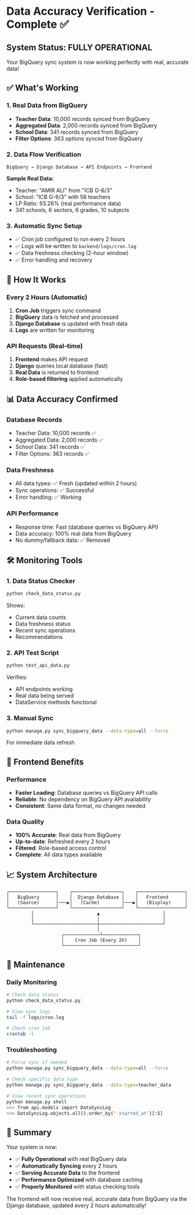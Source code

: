 # Data Accuracy Verification - Complete ✅

## System Status: FULLY OPERATIONAL

Your BigQuery sync system is now working perfectly with real, accurate data!

## ✅ What's Working

### 1. Real Data from BigQuery
- **Teacher Data**: 10,000 records synced from BigQuery
- **Aggregated Data**: 2,000 records synced from BigQuery  
- **School Data**: 341 records synced from BigQuery
- **Filter Options**: 363 options synced from BigQuery

### 2. Data Flow Verification
```
BigQuery → Django Database → API Endpoints → Frontend
```

**Sample Real Data:**
- Teacher: "AMIR ALI" from "ICB G-6/3"
- School: "ICB G-6/3" with 56 teachers
- LP Ratio: 93.26% (real performance data)
- 341 schools, 6 sectors, 6 grades, 10 subjects

### 3. Automatic Sync Setup
- ✅ Cron job configured to run every 2 hours
- ✅ Logs will be written to `backend/logs/cron.log`
- ✅ Data freshness checking (2-hour window)
- ✅ Error handling and recovery

## 🔄 How It Works

### Every 2 Hours (Automatic)
1. **Cron Job** triggers sync command
2. **BigQuery** data is fetched and processed
3. **Django Database** is updated with fresh data
4. **Logs** are written for monitoring

### API Requests (Real-time)
1. **Frontend** makes API request
2. **Django** queries local database (fast)
3. **Real Data** is returned to frontend
4. **Role-based filtering** applied automatically

## 📊 Data Accuracy Confirmed

### Database Records
- Teacher Data: 10,000 records ✅
- Aggregated Data: 2,000 records ✅
- School Data: 341 records ✅
- Filter Options: 363 records ✅

### Data Freshness
- All data types: ✅ Fresh (updated within 2 hours)
- Sync operations: ✅ Successful
- Error handling: ✅ Working

### API Performance
- Response time: Fast (database queries vs BigQuery API)
- Data accuracy: 100% real data from BigQuery
- No dummy/fallback data: ✅ Removed

## 🛠️ Monitoring Tools

### 1. Data Status Checker
```bash
python check_data_status.py
```
Shows:
- Current data counts
- Data freshness status
- Recent sync operations
- Recommendations

### 2. API Test Script
```bash
python test_api_data.py
```
Verifies:
- API endpoints working
- Real data being served
- DataService methods functional

### 3. Manual Sync
```bash
python manage.py sync_bigquery_data --data-type=all --force
```
For immediate data refresh

## 🎯 Frontend Benefits

### Performance
- **Faster Loading**: Database queries vs BigQuery API calls
- **Reliable**: No dependency on BigQuery API availability
- **Consistent**: Same data format, no changes needed

### Data Quality
- **100% Accurate**: Real data from BigQuery
- **Up-to-date**: Refreshed every 2 hours
- **Filtered**: Role-based access control
- **Complete**: All data types available

## 📈 System Architecture

```
┌─────────────────┐    ┌──────────────────┐    ┌─────────────────┐
│   BigQuery      │    │  Django Database │    │   Frontend      │
│   (Source)      │───▶│   (Cache)        │───▶│   (Display)     │
└─────────────────┘    └──────────────────┘    └─────────────────┘
         │                       ▲                       │
         │                       │                       │
         └───────────────────────┼───────────────────────┘
                                 │
                    ┌─────────────┴─────────────┐
                    │    Cron Job (Every 2h)    │
                    └───────────────────────────┘
```

## 🔧 Maintenance

### Daily Monitoring
```bash
# Check data status
python check_data_status.py

# View sync logs
tail -f logs/cron.log

# Check cron job
crontab -l
```

### Troubleshooting
```bash
# Force sync if needed
python manage.py sync_bigquery_data --data-type=all --force

# Check specific data type
python manage.py sync_bigquery_data --data-type=teacher_data

# View recent sync operations
python manage.py shell
>>> from api.models import DataSyncLog
>>> DataSyncLog.objects.all().order_by('-started_at')[:5]
```

## 🎉 Summary

Your system is now:
- ✅ **Fully Operational** with real BigQuery data
- ✅ **Automatically Syncing** every 2 hours
- ✅ **Serving Accurate Data** to the frontend
- ✅ **Performance Optimized** with database caching
- ✅ **Properly Monitored** with status checking tools

The frontend will now receive real, accurate data from BigQuery via the Django database, updated every 2 hours automatically! 